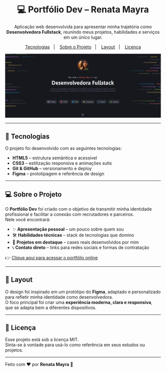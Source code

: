 <h1 align="center">💻 Portfólio Dev – Renata Mayra</h1>

<p align="center">
Aplicação web desenvolvida para apresentar minha trajetória como <strong>Desenvolvedora Fullstack</strong>, reunindo meus projetos, habilidades e serviços em um único lugar.  
</p>

<p align="center">
  <a href="#-tecnologias">Tecnologias</a>&nbsp;&nbsp;&nbsp;|&nbsp;&nbsp;&nbsp;
  <a href="#-projeto">Sobre o Projeto</a>&nbsp;&nbsp;&nbsp;|&nbsp;&nbsp;&nbsp;
  <a href="#-layout">Layout</a>&nbsp;&nbsp;&nbsp;|&nbsp;&nbsp;&nbsp;
  <a href="#memo-licença">Licença</a>
</p>

<p align="center">
  <img alt="Preview do projeto" src="assets/portfolio-dev.png" width="auto">
</p>

---

## 🚀 Tecnologias

O projeto foi desenvolvido com as seguintes tecnologias:

- **HTML5** – estrutura semântica e acessível  
- **CSS3** – estilização responsiva e animações sutis  
- **Git & GitHub** – versionamento e deploy  
- **Figma** – prototipagem e referência de design  

---

## 💻 Sobre o Projeto

O **Portfólio Dev** foi criado com o objetivo de transmitir minha identidade profissional e facilitar a conexão com recrutadores e parceiros.  
Nele você encontrará:

- ✨ **Apresentação pessoal** – um pouco sobre quem sou  
- 🛠️ **Habilidades técnicas** – stack de tecnologias que domino  
- 📂 **Projetos em destaque** – cases reais desenvolvidos por mim  
- 📞 **Contato direto** – links para redes sociais e formas de contratação  

👉 [Clique aqui para acessar o portfólio online](https://renatamayra.github.io/portfolio-dev-renata-mayra/)  

---

## 🔖 Layout

O design foi inspirado em um protótipo do **Figma**, adaptado e personalizado para refletir minha identidade como desenvolvedora.  
O foco principal foi criar uma **experiência moderna, clara e responsiva**, que se adapta bem a diferentes dispositivos.

---

## :memo: Licença

Esse projeto está sob a licença MIT.  
Sinta-se à vontade para usá-lo como referência em seus estudos ou projetos.  

---

Feito com ♥ por **Renata Mayra** 🚀  
